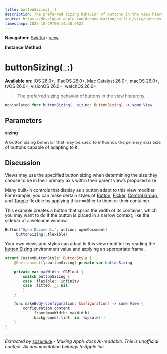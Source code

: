 ```yaml
---
title: buttonSizing(_:)
description: The preferred sizing behavior of buttons in the view hierarchy.
source: https://developer.apple.com/documentation/swiftui/view/buttonsizing(_:)
timestamp: 2025-10-29T00:14:40.902Z
---
```


**Navigation:** [Swiftui](/documentation/swiftui) › [view](/documentation/swiftui/view)

**Instance Method**

# buttonSizing(_:)

**Available on:** iOS 26.0+, iPadOS 26.0+, Mac Catalyst 26.0+, macOS 26.0+, tvOS 26.0+, visionOS 26.0+, watchOS 26.0+

> The preferred sizing behavior of buttons in the view hierarchy.

```swift
nonisolated func buttonSizing(_ sizing: ButtonSizing) -> some View
```

## Parameters

**sizing**

A button sizing behavior that may be used to influence the primary axis size of buttons capable of adapting to it.



## Discussion

Views may use the specified button sizing when determining the size they choose to be in their primary axis within their parent view’s proposed size.

Many built-in controls that display as a button adapt to this view modifier. For example, you can make certain styles of [Button](/documentation/swiftui/button), [Picker](/documentation/swiftui/picker), [Control Group](/documentation/swiftui/controlgroup), and [Toggle](/documentation/swiftui/toggle) flexible by applying this modifier to them or their container.

This example creates a button that spans the width of its container, which you may want to do if the button is placed in a narrow context, like the sidebar of a welcome window.

```swift
Button("Open Document…", action: openDocument)
    .buttonSizing(.flexible)
```

Your own views and styles can adapt to this view modifier by reading the [button Sizing](/documentation/swiftui/environmentvalues/buttonsizing) environment value and applying an appropriate frame.

```swift
struct CustomButtonStyle: ButtonStyle {
    @Environment(\.buttonSizing) private var buttonSizing

    private var maxWidth: CGFloat {
        switch buttonSizing {
        case .flexible: .infinity
        case .fitted, _: nil
        }
    }

    func makeBody(configuration: Configuration) -> some View {
        configuration.content
            .frame(maxWidth: maxWidth)
            .background(.tint, in: Capsule())
    }
}
```

---

*Extracted by [sosumi.ai](https://sosumi.ai) - Making Apple docs AI-readable.*
*This is unofficial content. All documentation belongs to Apple Inc.*
